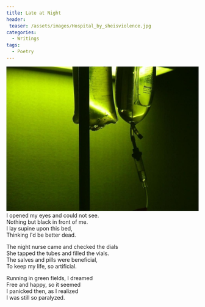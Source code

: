 ```yaml
---
title: Late at Night
header:
 teaser: /assets/images/Hospital_by_sheisviolence.jpg
categories:
  - Writings
tags:
  - Poetry
---
```

<img src="/assets/images/Hospital_by_sheisviolence.jpg">I opened my eyes and could not see.  
 Nothing but black in front of me.  
 I lay supine upon this bed,  
 Thinking I'd be better dead.

The night nurse came and checked the dials  
 She tapped the tubes and filled the vials.  
 The salves and pills were beneficial,  
 To keep my life, so artificial.

Running in green fields, I dreamed  
 Free and happy, so it seemed  
 I panicked then, as I realized  
 I was still so paralyzed.